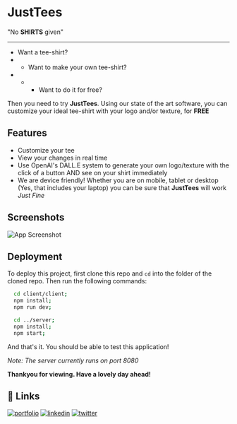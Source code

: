 
# JustTees

"No **SHIRTS** given"

--------------------------------------------
- Want a tee-shirt?
- - Want to make your own tee-shirt?
- - - Want to do it for free?

Then you need to try **JustTees**. Using our state of the art software, you can customize your ideal tee-shirt with your logo and/or texture, for **FREE**
## Features

- Customize your tee
- View your changes in real time
- Use OpenAI's DALL.E system to generate your own logo/texture with the click of a button AND see on your shirt immediately
- We are device friendly! Whether you are on mobile, tablet or desktop (Yes, that includes your laptop) you can be sure that **JustTees** will work *Just Fine*


## Screenshots

![App Screenshot](https://github.com/ShekoG1/JustTees/blob/main/App_Screenshots/Customizer.png)
## Deployment

To deploy this project, first clone this repo and `cd` into the folder of the cloned repo. Then run the following commands:

```bash
  cd client/client;
  npm install;
  npm run dev;

  cd ../server;
  npm install;
  npm start;
```
And that's it. You should be able to test this application!

*Note: The server currently runs on port 8080*

**Thankyou for viewing. Have a lovely day ahead!**

## 🔗 Links
[![portfolio](https://img.shields.io/badge/my_portfolio-000?style=for-the-badge&logo=ko-fi&logoColor=white)](https://www.theshekharmaharaj.com)
[![linkedin](https://img.shields.io/badge/linkedin-0A66C2?style=for-the-badge&logo=linkedin&logoColor=white)](https://www.linkedin.com/in/the-shekhar-maharaj/)
[![twitter](https://img.shields.io/badge/twitter-1DA1F2?style=for-the-badge&logo=twitter&logoColor=white)](https://twitter.com/therealsheko)

